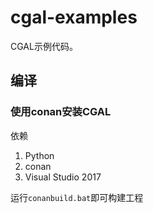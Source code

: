 # cgal-examples
CGAL示例代码。

## 编译

### 使用conan安装CGAL
依赖

1. Python
2. conan
3. Visual Studio 2017

运行`conanbuild.bat`即可构建工程